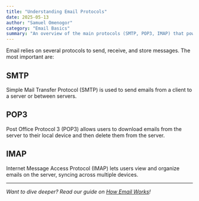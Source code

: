 ```yaml
---
title: "Understanding Email Protocols"
date: 2025-05-13
author: "Samuel Omenogor"
category: "Email Basics"
summary: "An overview of the main protocols (SMTP, POP3, IMAP) that power email delivery and retrieval."
---
```


Email relies on several protocols to send, receive, and store messages. The most important are:

## SMTP

Simple Mail Transfer Protocol (SMTP) is used to send emails from a client to a server or between servers.

## POP3

Post Office Protocol 3 (POP3) allows users to download emails from the server to their local device and then delete them from the server.

## IMAP

Internet Message Access Protocol (IMAP) lets users view and organize emails on the server, syncing across multiple devices.

---
*Want to dive deeper? Read our guide on [How Email Works](how-email-works.md)!*
